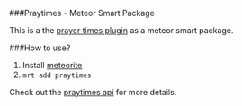 ###Praytimes - Meteor Smart Package

This is a the [prayer times plugin](http://praytimes.org) as a meteor smart package.

###How to use?

1. Install [meteorite](https://github.com/oortcloud/meteorite)
2. `mrt add praytimes`

Check out the [praytimes api](http://praytimes.org) for more details.
